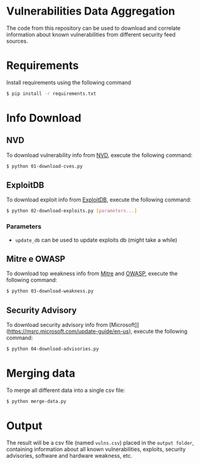 # Vulnerabilities Data Aggregation

The code from this repository can be used to download and correlate information about known vulnerabilities from different security feed sources.

# Requirements

Install requirements using the following command

```bash
$ pip install -r requirements.txt
```

# Info Download

## NVD

To download vulnerability info from [NVD](https://nvd.nist.gov/), execute the following command:

```bash
$ python 01-download-cves.py
```

## ExploitDB

To download exploit info from [ExploitDB](https://www.exploit-db.com/), execute the following command:

```bash
$ python 02-download-exploits.py [parameters...]
```

### Parameters

 - `update_db` can be used to update exploits db (might take a while)

## Mitre e OWASP

To download top weakness info from [Mitre](https://cwe.mitre.org/) and [OWASP](https://owasp.org/www-project-top-ten/), execute the following command:

```bash
$ python 03-download-weakness.py
```

## Security Advisory

To download security advisory info from [Microsoft]](https://msrc.microsoft.com/update-guide/en-us), execute the following command:

```bash
$ python 04-download-advisories.py
```

# Merging data

To merge all different data into a single csv file:

```bash
$ python merge-data.py
```

# Output

The result will be a csv file (named `vulns.csv`) placed in the `output folder`, containing information about all known vulnerabilities, exploits, security advisories, software and hardware weakness, etc.
